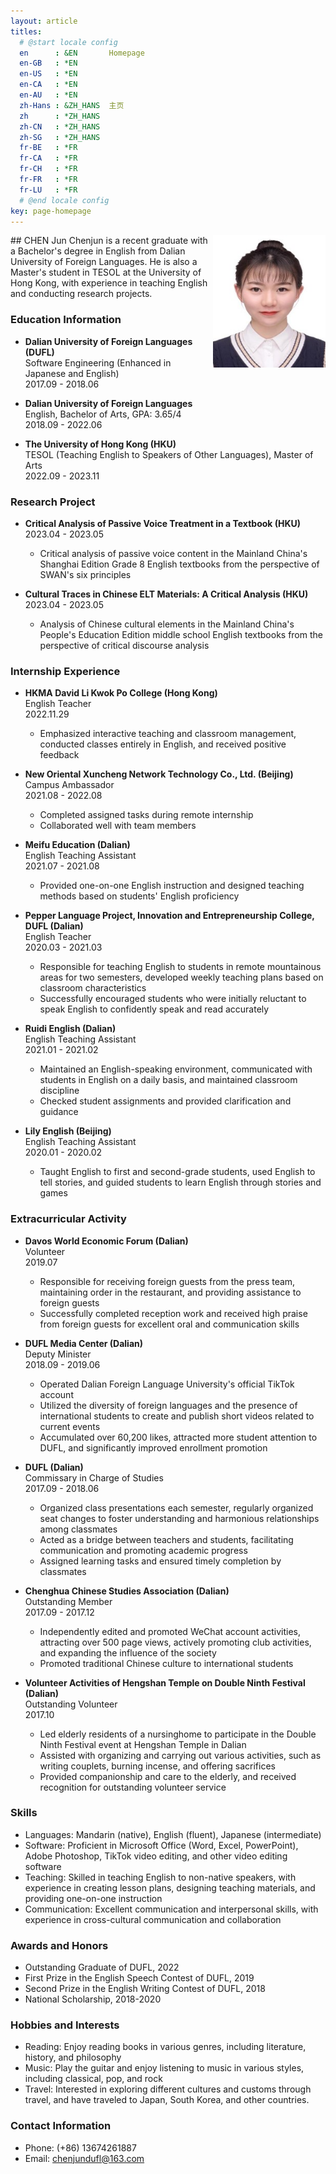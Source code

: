 ```yaml
---
layout: article
titles:
  # @start locale config
  en      : &EN       Homepage
  en-GB   : *EN
  en-US   : *EN
  en-CA   : *EN
  en-AU   : *EN
  zh-Hans : &ZH_HANS  主页
  zh      : *ZH_HANS
  zh-CN   : *ZH_HANS
  zh-SG   : *ZH_HANS
  fr-BE   : *FR
  fr-CA   : *FR
  fr-CH   : *FR
  fr-FR   : *FR
  fr-LU   : *FR
  # @end locale config
key: page-homepage
---
```


<img src= "./images/you.jpg" align=right width="180"/>
## CHEN Jun
Chenjun is a recent graduate with a Bachelor's degree in English from Dalian University of Foreign Languages. He is also a Master's student in TESOL at the University of Hong Kong, with experience in teaching English and conducting research projects.

### Education Information
* **Dalian University of Foreign Languages (DUFL)**  
  Software Engineering (Enhanced in Japanese and English)  
  2017.09 - 2018.06

* **Dalian University of Foreign Languages**  
  English, Bachelor of Arts, GPA: 3.65/4  
  2018.09 - 2022.06

* **The University of Hong Kong (HKU)**  
  TESOL (Teaching English to Speakers of Other Languages), Master of Arts  
  2022.09 - 2023.11

### Research Project
* **Critical Analysis of Passive Voice Treatment in a Textbook (HKU)**  
  2023.04 - 2023.05  
  * Critical analysis of passive voice content in the Mainland China's Shanghai Edition Grade 8 English textbooks from the perspective of SWAN's six principles

* **Cultural Traces in Chinese ELT Materials: A Critical Analysis (HKU)**  
  2023.04 - 2023.05  
  * Analysis of Chinese cultural elements in the Mainland China's People's Education Edition middle school English textbooks from the perspective of critical discourse analysis

### Internship Experience
* **HKMA David Li Kwok Po College (Hong Kong)**  
  English Teacher  
  2022.11.29  
  * Emphasized interactive teaching and classroom management, conducted classes entirely in English, and received positive feedback

* **New Oriental Xuncheng Network Technology Co., Ltd. (Beijing)**  
  Campus Ambassador  
  2021.08 - 2022.08  
  * Completed assigned tasks during remote internship
  * Collaborated well with team members

* **Meifu Education (Dalian)**  
  English Teaching Assistant  
  2021.07 - 2021.08  
  * Provided one-on-one English instruction and designed teaching methods based on students' English proficiency

* **Pepper Language Project, Innovation and Entrepreneurship College, DUFL (Dalian)**  
  English Teacher  
  2020.03 - 2021.03  
  * Responsible for teaching English to students in remote mountainous areas for two semesters, developed weekly teaching plans based on classroom characteristics
  * Successfully encouraged students who were initially reluctant to speak English to confidently speak and read accurately

* **Ruidi English (Dalian)**  
  English Teaching Assistant  
  2021.01 - 2021.02  
  * Maintained an English-speaking environment, communicated with students in English on a daily basis, and maintained classroom discipline
  * Checked student assignments and provided clarification and guidance

* **Lily English (Beijing)**  
  English Teaching Assistant  
  2020.01 - 2020.02  
  * Taught English to first and second-grade students, used English to tell stories, and guided students to learn English through stories and games

### Extracurricular Activity
* **Davos World Economic Forum (Dalian)**  
  Volunteer  
  2019.07  
  * Responsible for receiving foreign guests from the press team, maintaining order in the restaurant, and providing assistance to foreign guests
  * Successfully completed reception work and received high praise from foreign guests for excellent oral and communication skills

* **DUFL Media Center (Dalian)**  
  Deputy Minister  
  2018.09 - 2019.06  
  * Operated Dalian Foreign Language University's official TikTok account
  * Utilized the diversity of foreign languages and the presence of international students to create and publish short videos related to current events
  * Accumulated over 60,200 likes, attracted more student attention to DUFL, and significantly improved enrollment promotion

* **DUFL (Dalian)**  
  Commissary in Charge of Studies  
  2017.09 - 2018.06  
  * Organized class presentations each semester, regularly organized seat changes to foster understanding and harmonious relationships among classmates
  * Acted as a bridge between teachers and students, facilitating communication and promoting academic progress
  * Assigned learning tasks and ensured timely completion by classmates

* **Chenghua Chinese Studies Association (Dalian)**  
  Outstanding Member  
  2017.09 - 2017.12  
  * Independently edited and promoted WeChat account activities, attracting over 500 page views, actively promoting club activities, and expanding the influence of the society
  * Promoted traditional Chinese culture to international students

* **Volunteer Activities of Hengshan Temple on Double Ninth Festival (Dalian)**  
  Outstanding Volunteer  
  2017.10  
  * Led elderly residents of a nursinghome to participate in the Double Ninth Festival event at Hengshan Temple in Dalian
  * Assisted with organizing and carrying out various activities, such as writing couplets, burning incense, and offering sacrifices
  * Provided companionship and care to the elderly, and received recognition for outstanding volunteer service

### Skills
* Languages: Mandarin (native), English (fluent), Japanese (intermediate)
* Software: Proficient in Microsoft Office (Word, Excel, PowerPoint), Adobe Photoshop, TikTok video editing, and other video editing software
* Teaching: Skilled in teaching English to non-native speakers, with experience in creating lesson plans, designing teaching materials, and providing one-on-one instruction
* Communication: Excellent communication and interpersonal skills, with experience in cross-cultural communication and collaboration

### Awards and Honors
* Outstanding Graduate of DUFL, 2022
* First Prize in the English Speech Contest of DUFL, 2019
* Second Prize in the English Writing Contest of DUFL, 2018
* National Scholarship, 2018-2020

### Hobbies and Interests
* Reading: Enjoy reading books in various genres, including literature, history, and philosophy
* Music: Play the guitar and enjoy listening to music in various styles, including classical, pop, and rock
* Travel: Interested in exploring different cultures and customs through travel, and have traveled to Japan, South Korea, and other countries.


### Contact Information
* Phone: (+86) 13674261887 
* Email: chenjundufl@163.com
